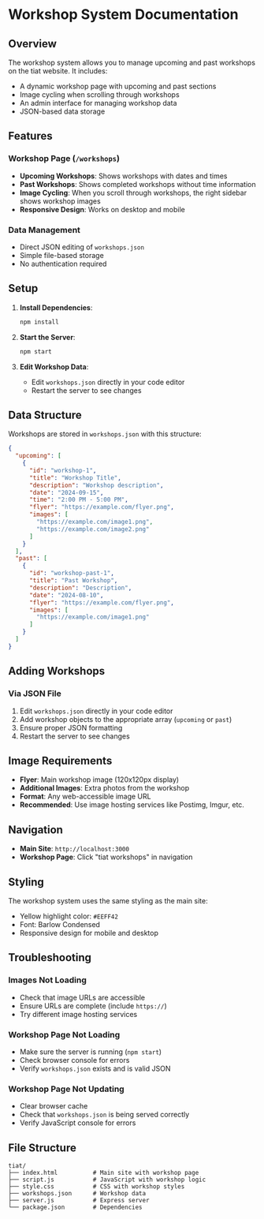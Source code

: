 # Workshop System Documentation

## Overview

The workshop system allows you to manage upcoming and past workshops on the tiat website. It includes:

- A dynamic workshop page with upcoming and past sections
- Image cycling when scrolling through workshops
- An admin interface for managing workshop data
- JSON-based data storage

## Features

### Workshop Page (`/workshops`)
- **Upcoming Workshops**: Shows workshops with dates and times
- **Past Workshops**: Shows completed workshops without time information
- **Image Cycling**: When you scroll through workshops, the right sidebar shows workshop images
- **Responsive Design**: Works on desktop and mobile

### Data Management
- Direct JSON editing of `workshops.json`
- Simple file-based storage
- No authentication required

## Setup

1. **Install Dependencies**:
   ```bash
   npm install
   ```

2. **Start the Server**:
   ```bash
   npm start
   ```

3. **Edit Workshop Data**:
   - Edit `workshops.json` directly in your code editor
   - Restart the server to see changes

## Data Structure

Workshops are stored in `workshops.json` with this structure:

```json
{
  "upcoming": [
    {
      "id": "workshop-1",
      "title": "Workshop Title",
      "description": "Workshop description",
      "date": "2024-09-15",
      "time": "2:00 PM - 5:00 PM",
      "flyer": "https://example.com/flyer.png",
      "images": [
        "https://example.com/image1.png",
        "https://example.com/image2.png"
      ]
    }
  ],
  "past": [
    {
      "id": "workshop-past-1",
      "title": "Past Workshop",
      "description": "Description",
      "date": "2024-08-10",
      "flyer": "https://example.com/flyer.png",
      "images": [
        "https://example.com/image1.png"
      ]
    }
  ]
}
```

## Adding Workshops

### Via JSON File
1. Edit `workshops.json` directly in your code editor
2. Add workshop objects to the appropriate array (`upcoming` or `past`)
3. Ensure proper JSON formatting
4. Restart the server to see changes

## Image Requirements

- **Flyer**: Main workshop image (120x120px display)
- **Additional Images**: Extra photos from the workshop
- **Format**: Any web-accessible image URL
- **Recommended**: Use image hosting services like Postimg, Imgur, etc.

## Navigation

- **Main Site**: `http://localhost:3000`
- **Workshop Page**: Click "tiat workshops" in navigation

## Styling

The workshop system uses the same styling as the main site:
- Yellow highlight color: `#EEFF42`
- Font: Barlow Condensed
- Responsive design for mobile and desktop

## Troubleshooting

### Images Not Loading
- Check that image URLs are accessible
- Ensure URLs are complete (include `https://`)
- Try different image hosting services

### Workshop Page Not Loading
- Make sure the server is running (`npm start`)
- Check browser console for errors
- Verify `workshops.json` exists and is valid JSON

### Workshop Page Not Updating
- Clear browser cache
- Check that `workshops.json` is being served correctly
- Verify JavaScript console for errors

## File Structure

```
tiat/
├── index.html          # Main site with workshop page
├── script.js           # JavaScript with workshop logic
├── style.css           # CSS with workshop styles
├── workshops.json      # Workshop data
├── server.js           # Express server
└── package.json        # Dependencies
``` 